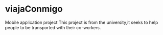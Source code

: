 # viajaConmigo
Mobile application project
This project is from the university,it seeks to help people to be transported with their co-workers.
